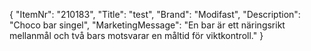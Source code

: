 {
  "ItemNr": "210183",
  "Title": "test",
  "Brand": "Modifast",
  "Description": "Choco bar singel",
  "MarketingMessage": "En bar är ett näringsrikt mellanmål och två bars motsvarar en måltid för viktkontroll."
}